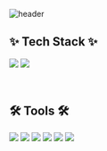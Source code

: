 ![header](https://capsule-render.vercel.app/api?type=waving&color=gradient&height=250&section=header&text=SoHee's%20Github&fontSize=60&fontAlignY=30&desc=Android%20Developer&descSize=25&descAlignY=50&descAlign=60)

✨ Tech Stack ✨
---

<img src="https://img.shields.io/badge/Kotlin-7F52FF?style=for-the-badge&logo=Kotlin&logoColor=white" /> <img src="https://img.shields.io/badge/Android-34A853?style=for-the-badge&logo=Android&logoColor=white" /> 


<br/>

🛠 Tools 🛠
---

<img src="https://img.shields.io/badge/GIT-F05032?style=for-the-badge&logo=GIT&logoColor=white" /> <img src="https://img.shields.io/badge/github-181717?style=for-the-badge&logo=github&logoColor=white" /> <img src="https://img.shields.io/badge/sourcetree-0052CC?style=for-the-badge&logo=sourcetree&logoColor=white" />  <img src="https://img.shields.io/badge/notion-FFFFFF?style=for-the-badge&logo=Notion&logoColor=black" /> <img src="https://img.shields.io/badge/figma-F24E1E?style=for-the-badge&logo=figma&logoColor=white" /> <img src="https://img.shields.io/badge/dbeaver-382923?style=for-the-badge&logo=dbeaver&logoColor=white" /> 
